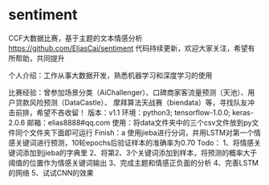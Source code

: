 # sentiment
CCF大数据比赛，基于主题的文本情感分析
https://github.com/EliasCai/sentiment 代码持续更新，欢迎大家关注，希望有所帮助，共同提升 

个人介绍：工作从事大数据开发，熟悉机器学习和深度学习的使用

比赛经验：曾参加场景分类（AiChallenger）、口碑商家客流量预测（天池）、用户贷款风险预测（DataCastle）、
          摩拜算法天战赛（biendata）等，寻找队友冲击前排，希望不吝收留！
版本：v1.1
环境：python3; tensorflow-1.0.0; keras-2.0.6
邮箱：elias8888#qq.com
使用：将data文件夹中的三个csv文件放到py文件同个文件夹下面即可运行
Finish：a
使用jieba进行分词，并用LSTM对第一个情感关键词进行预测，10轮epochs后验证样本的准确率为0.70
Todo：
1、将情感关键词添加到jieba的字典里
2、将第2、3个关键词添加到样本，将预测的概率大于阈值的位置作为情感关键词输出
3、完成主题和情感正负面的分析
4、完善LSTM的网络
5、试试CNN的效果
